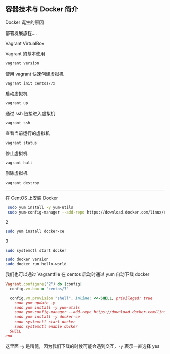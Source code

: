 ## 容器技术与 Docker 简介

Docker 诞生的原因

部署发展旅程....

Vagrant
VirtualBox

Vagrant 的基本使用
```bash
vagrant version
```
使用 vagrant 快速创建虚拟机
```bash
vagrant init centos/7x
```

启动虚拟机
```bash
vagrant up
```
通过 ssh 链接进入虚拟机
```bash
vagrant ssh
```

查看当前运行的虚拟机
```bash
vagrant status
```
停止虚拟机
```bash
vagrant halt
```
删除虚拟机
```bash
vagrant destroy
```

--- 
在 CentOS 上安装 Docker
```bash
 sudo yum install -y yum-utils
 sudo yum-config-manager --add-repo https://download.docker.com/linux/centos/docker-ce.repo
```

2
```bash
sudo yum install docker-ce
```
3
```bash
sudo systemctl start docker
```

```bash
sudo docker version
sudo docker run hello-world
```

我们也可以通过 Vagrantfile 在 centos 启动时通过 yum 自动下载 docker
```ruby
Vagrant.configure("2") do |config|  
  config.vm.box = "centos/7"  
  
  config.vm.provision "shell", inline: <<-SHELL, privileged: true
    sudo yum update -y  
    sudo yum install -y yum-utils  
    sudo yum-config-manager --add-repo https://download.docker.com/linux/centos/docker-ce.repo  
    sudo yum install -y docker-ce
    sudo systemctl start docker  
    sudo systemctl enable docker  
  SHELL  
end
```
这里面 `-y` 是精髓，因为我们下载的时候可能会遇到交互，`-y` 表示一直选择 yes